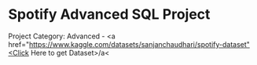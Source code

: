 # Spotify Advanced SQL Project
Project Category: Advanced - <a href="https://www.kaggle.com/datasets/sanjanchaudhari/spotify-dataset"<Click Here to get Dataset>/a<
